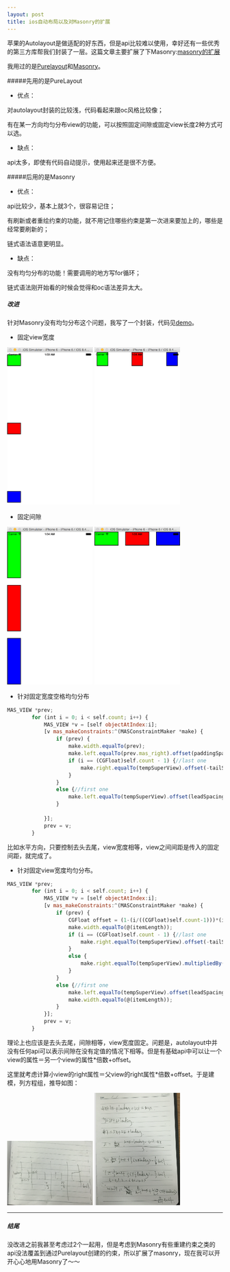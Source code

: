 ```yaml
---
layout: post
title: ios自动布局以及对Masonry的扩展
---
```


苹果的Autolayout是做适配的好东西，但是api比较难以使用，幸好还有一些优秀的第三方库帮我们封装了一层。这篇文章主要扩展了下Masonry:[masonry的扩展](https://github.com/pingyourid/MasonryHelper)

我用过的是[Purelayout](https://github.com/smileyborg/PureLayout.git)和[Masonry](https://github.com/SnapKit/Masonry.git)。

#####先用的是PureLayout

- 优点：

对autolayout封装的比较浅，代码看起来跟oc风格比较像；
 
有在某一方向均匀分布view的功能，可以按照固定间隙或固定view长度2种方式可以选。

- 缺点：

api太多，即使有代码自动提示，使用起来还是很不方便。

#####后用的是Masonry

- 优点：

api比较少，基本上就3个，很容易记住；

有刷新或者重绘约束的功能，就不用记住哪些约束是第一次进来要加上的，哪些是经常要刷新的；

链式语法语意更明显。
 
- 缺点：

没有均匀分布的功能！需要调用的地方写for循环；

链式语法刚开始看的时候会觉得和oc语法差异太大。

##### 改进

针对Masonry没有均匀分布这个问题，我写了一个封装，代码见[demo](https://github.com/pingyourid/MasonryHelper)。

- 固定view宽度

<img src="/img/in-post/post-masonry-helper/QQ20150730-1@2x.png" alt="" title="" width="200" /> <img src="/img/in-post/post-masonry-helper/QQ20150730-2@2x.png" alt="" title="" width="200" />

- 固定间隙

<img src="/img/in-post/post-masonry-helper/QQ20150730-3@2x.png" alt="" title="" width="200" /> <img src="/img/in-post/post-masonry-helper/QQ20150730-4@2x.png" alt="" title="" width="200" />

- 针对固定宽度空格均匀分布

```javascript
MAS_VIEW *prev;
        for (int i = 0; i < self.count; i++) {
            MAS_VIEW *v = [self objectAtIndex:i];
            [v mas_makeConstraints:^(MASConstraintMaker *make) {
                if (prev) {
                    make.width.equalTo(prev);
                    make.left.equalTo(prev.mas_right).offset(paddingSpace);
                    if (i == (CGFloat)self.count - 1) {//last one
                        make.right.equalTo(tempSuperView).offset(-tailSpacing);
                    }
                }
                else {//first one
                    make.left.equalTo(tempSuperView).offset(leadSpacing);
                }
                
            }];
            prev = v;
        }

```

比如水平方向，只要控制去头去尾，view宽度相等，view之间间距是传入的固定间距，就完成了。

- 针对固定view宽度均匀分布。

```javascript
MAS_VIEW *prev;
        for (int i = 0; i < self.count; i++) {
            MAS_VIEW *v = [self objectAtIndex:i];
            [v mas_makeConstraints:^(MASConstraintMaker *make) {
                if (prev) {
                    CGFloat offset = (1-(i/((CGFloat)self.count-1)))*(itemLength+leadSpacing)-i*tailSpacing/(((CGFloat)self.count-1));
                    make.width.equalTo(@(itemLength));
                    if (i == (CGFloat)self.count - 1) {//last one
                        make.right.equalTo(tempSuperView).offset(-tailSpacing);
                    }
                    else {
                        make.right.equalTo(tempSuperView).multipliedBy(i/((CGFloat)self.count-1)).with.offset(offset);
                    }
                }
                else {//first one
                    make.left.equalTo(tempSuperView).offset(leadSpacing);
                    make.width.equalTo(@(itemLength));
                }
            }];
            prev = v;
        }
```

理论上也应该是去头去尾，间隙相等，view宽度固定。问题是，autolayout中并没有任何api可以表示间隙在没有定值的情况下相等。但是有基础api中可以让一个view的属性＝另一个view的属性*倍数+offset。

这里就考虑计算小view的right属性＝父view的right属性*倍数+offset。于是建模，列方程组，推导如图：

<img src="/img/in-post/post-masonry-helper/QQ20150901-1@2x.png" alt="" title="" width="200" /> <img src="/img/in-post/post-masonry-helper/QQ20150901-2@2x.png" alt="" title="" width="200" />

---

##### 结尾

没改进之前我甚至考虑过2个一起用，但是考虑到Masonry有些重建约束之类的api没法覆盖到通过Purelayout创建的约束，所以扩展了masonry，现在我可以开开心心地用Masonry了～～